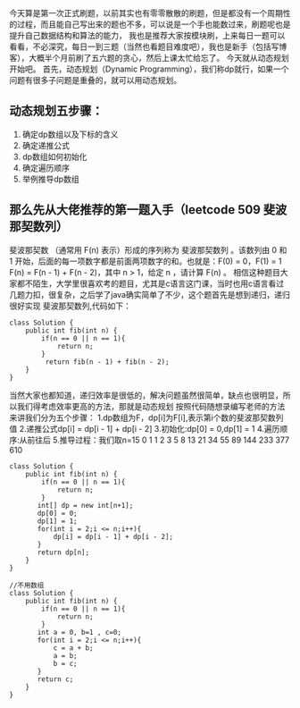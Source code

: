 今天算是第一次正式刷题，以前其实也有零零散散的刷题，但是都没有一个周期性的过程，而且能自己写出来的题也不多，可以说是一个手也能数过来，刷题呢也是提升自己数据结构和算法的能力，
我也是推荐大家按模块刷，上来每日一题可以看看，不必深究，每日一到三题（当然也看题目难度吧），我也是新手（包括写博客），大概半个月前刷了五六题的贪心，然后上课太忙给忘了。
今天就从动态规划开始吧。
首先，动态规划（Dynamic Programming），我们称dp就行，如果一个问题有很多子问题是重叠的，就可以用动态规划。
## 动态规划五步骤：
1. 确定dp数组以及下标的含义
2. 确定递推公式
3. dp数组如何初始化
4. 确定遍历顺序
5. 举例推导dp数组
## 那么先从大佬推荐的第一题入手（leetcode 509 斐波那契数列）
斐波那契数 （通常用 F(n) 表示）形成的序列称为 斐波那契数列 。该数列由 0 和 1 开始，后面的每一项数字都是前面两项数字的和。也就是：F(0) = 0，F(1) = 1
  F(n) = F(n - 1) + F(n - 2)，其中 n > 1，给定 n ，请计算 F(n) 。
相信这种题目大家都不陌生，大学里很喜欢考的题目，尤其是c语言这门课，当时也用c语言看过几题力扣，很复杂，之后学了java确实简单了不少，这个题首先是想到递归，递归很好实现
斐波那契数列,代码如下：
```
class Solution {
    public int fib(int n) {
        if(n == 0 || n == 1){
            return n;
        }
         return fib(n - 1) + fib(n - 2);
    }
}
```
当然大家也都知道，递归效率是很低的，解决问题虽然很简单，缺点也很明显，所以我们得考虑效率更高的方法，那就是动态规划
按照代码随想录编写老师的方法来讲我们分为五个步骤：
1.dp数组为F，dp[i]为F[i],表示第i个数的斐波那契数列值
2.递推公式dp[i] = dp[i - 1] + dp[i - 2]
3.初始化:dp[0] = 0,dp[1] = 1
4.遍历顺序:从前往后
5.推导过程：我们取n=15  0 1 1 2 3 5 8 13 21 34 55 89 144 233 377 610
```
class Solution {
    public int fib(int n) {
        if(n == 0 || n == 1){
            return n;
        }
       int[] dp = new int[n+1];
       dp[0] = 0;
       dp[1] = 1;
       for(int i = 2;i <= n;i++){
           dp[i] = dp[i - 1] + dp[i - 2];
       }
       return dp[n];
    }
}
```
```
//不用数组
class Solution {
    public int fib(int n) {
        if(n == 0 || n == 1){
            return n;
        }
       int a = 0, b=1 , c=0;
       for(int i = 2;i <= n;i++){
           c = a + b;
           a = b;
           b = c;
       }
       return c;
    }
}
```
